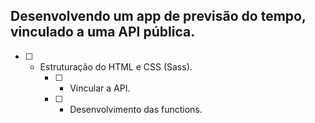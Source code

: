 ## Desenvolvendo um app de previsão do tempo, vinculado a uma API pública. 

- [ ] - Estruturação do HTML e CSS (Sass). 
    - [ ] - Vincular a API. 
    - [ ] - Desenvolvimento das functions. 
    
